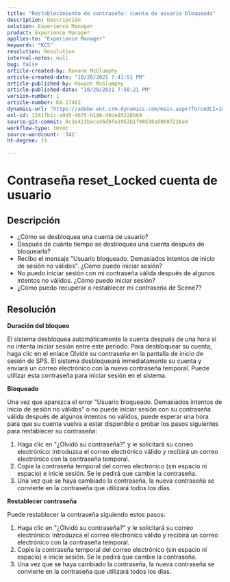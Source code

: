 ```yaml
---
title: "Restablecimiento de contraseña: cuenta de usuario bloqueada"
description: Descripción
solution: Experience Manager
product: Experience Manager
applies-to: "Experience Manager"
keywords: "KCS"
resolution: Resolution
internal-notes: null
bug: false
article-created-by: Roxann McGlumphy
article-created-date: "10/20/2021 7:41:51 PM"
article-published-by: Roxann McGlumphy
article-published-date: "10/20/2021 7:50:21 PM"
version-number: 1
article-number: KA-17462
dynamics-url: "https://adobe-ent.crm.dynamics.com/main.aspx?forceUCI=1&pagetype=entityrecord&etn=knowledgearticle&id=82867dbf-dd31-ec11-b6e5-000d3a5ba97a"
exl-id: 1241fb1c-a945-4675-b190-d0ce95228b69
source-git-commit: 0c3e421beca46d9fe1952b1f98538a50697216a0
workflow-type: tm+mt
source-wordcount: '341'
ht-degree: 1%

---
```


# Contraseña reset_Locked cuenta de usuario

## Descripción


- ¿Cómo se desbloquea una cuenta de usuario?
- Después de cuánto tiempo se desbloquea una cuenta después de bloquearla?
- Recibo el mensaje &quot;Usuario bloqueado. Demasiados intentos de inicio de sesión no válidos&quot;. ¿Cómo puedo iniciar sesión?
- No puedo iniciar sesión con mi contraseña válida después de algunos intentos no válidos. ¿Cómo puedo iniciar sesión?
- ¿Cómo puedo recuperar o restablecer mi contraseña de Scene7?



## Resolución


<b>Duración del bloqueo</b>

El sistema desbloquea automáticamente la cuenta después de una hora si no intenta iniciar sesión entre este periodo. Para desbloquear su cuenta, haga clic en el enlace Olvide su contraseña en la pantalla de inicio de sesión de SPS. El sistema desbloqueará inmediatamente su cuenta y enviará un correo electrónico con la nueva contraseña temporal. Puede utilizar esta contraseña para iniciar sesión en el sistema.



<b>Bloqueado</b>

Una vez que aparezca el error &quot;Usuario bloqueado. Demasiados intentos de inicio de sesión no válidos&quot; o no puede iniciar sesión con su contraseña válida después de algunos intentos no válidos, puede esperar una hora para que su cuenta vuelva a estar disponible o probar los pasos siguientes para restablecer su contraseña:
1. Haga clic en &quot;¿Olvidó su contraseña?&quot; y le solicitará su correo electrónico: introduzca el correo electrónico válido y recibirá un correo electrónico con la contraseña temporal.
2. Copie la contraseña temporal del correo electrónico (sin espacio ni espacio) e inicie sesión. Se le pedirá que cambie la contraseña.
3. Una vez que se haya cambiado la contraseña, la nueva contraseña se convierte en la contraseña que utilizará todos los días.

<b>Restablecer contraseña</b>

Puede restablecer la contraseña siguiendo estos pasos:

1. Haga clic en &quot;¿Olvidó su contraseña?&quot; y le solicitará su correo electrónico: introduzca el correo electrónico válido y recibirá un correo electrónico con la contraseña temporal.
2. Copie la contraseña temporal del correo electrónico (sin espacio ni espacio) e inicie sesión. Se le pedirá que cambie la contraseña.
3. Una vez que se haya cambiado la contraseña, la nueva contraseña se convierte en la contraseña que utilizará todos los días.
